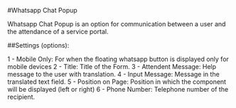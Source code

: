 #Whatsapp Chat Popup

Whatsapp Chat Popup is an option for communication between a user and the attendance of a service portal.

##Settings (options):

1 - Mobile Only: For when the floating whatsapp button is displayed only for mobile devices
2 - Title: Title of the Form.
3 - Attendent Message: Help message to the user with translation.
4 - Input Message: Message in the translated text field.
5 - Position on Page: Position in which the component will be displayed (left or right)
6 - Phone Number: Telephone number of the recipient.

